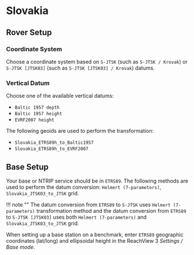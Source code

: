# Slovakia

## Rover Setup

### Coordinate System

Choose a coordinate system based on `S-JTSK` (such as `S-JTSK / Krovak`) or `S-JTSK [JTSK03]` (such as `S-JTSK [JTSK03] / Krovak`) datums.

### Vertical Datum

Choose one of the available vertical datums:

* `Baltic 1957 depth`
* `Baltic 1957 height`
* `EVRF2007 height`

The following geoids are used to perform the transformation:

* `Slovakia_ETRS89h_to_Baltic1957`
* `Slovakia_ETRS89h_to_EVRF2007`

## Base Setup

Your base or NTRIP service should be in `ETRS89`. The following methods are used to perform the datum conversion: `Helmert (7-parameters)`, `Slovakia_JTSK03_to_JTSK` grid.

!!! note ""
	The datum conversion from `ETRS89` to `S-JTSK` uses `Helmert (7-parameters)` transformation method and the datum conversion from `ETRS89` to `S-JTSK [JTSK03]` uses both `Helmert (7-parameters)` and `Slovakia_JTSK03_to_JTSK` grid.

When setting up a base station on a benchmark, enter `ETRS89` geographic coordinates (lat/long) and ellipsoidal height in the ReachView 3 *Settings / Base mode*.
